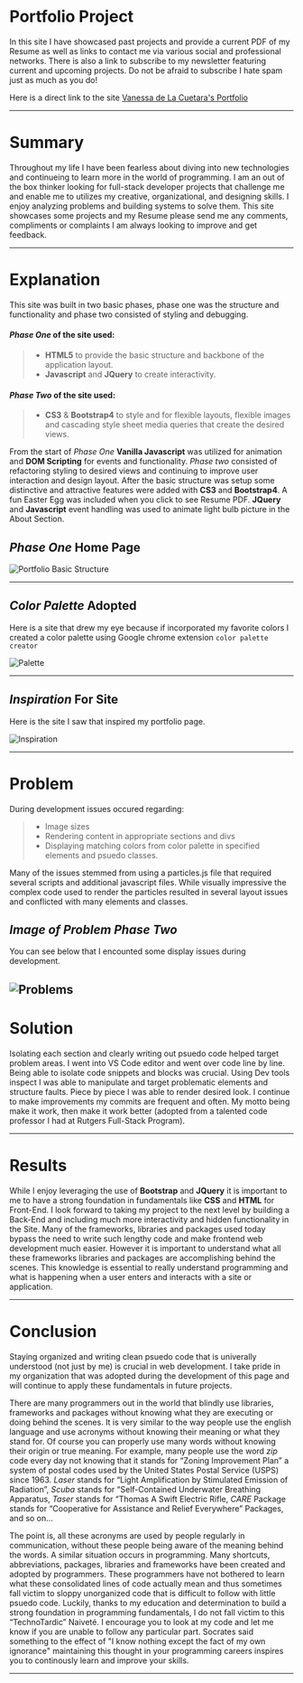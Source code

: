 # **Portfolio Project** 

 In this site I have showcased past projects and provide a current PDF of my Resume as well as links to contact me via various social and professional networks. There is also a link to subscribe to my newsletter featuring current and upcoming projects. Do not be afraid to subscribe I hate spam just as much as you do!

Here is a direct link to the site [Vanessa de La Cuetara's Portfolio](http://vdelacue.github.io/portfolio/) 

---

# **Summary**

Throughout my life I have been fearless about diving into new technologies
and continueing to learn more in the world of programming. I am an out of the box thinker looking for full-stack
developer projects that challenge me and enable me to utilizes my creative, organizational, and designing skills.
I enjoy analyzing problems and building systems to solve them. This site showcases some projects and my Resume please send me any comments, compliments or complaints I am always looking to improve and get feedback.

---

# **Explanation**

This site was built in two basic phases, phase one was the structure and functionality and phase two consisted of styling and debugging.

#### _Phase One_ of the site used:

> - **HTML5** to provide the basic structure and backbone of the application layout.
> - **Javascript** and **JQuery** to create interactivity.

#### _Phase Two_ of the site used:

> - **CS3** & **Bootstrap4** to style and for flexible layouts, flexible images and cascading style sheet media queries that create the desired views.

From the start of _Phase One_ **Vanilla Javascript** was utilized for animation and **DOM Scripting** for events and functionality. _Phase two_ consisted of refactoring styling to desired views and continuing to improve user interaction and design layout. After the basic structure was setup some distinctive and attractive features were added with **CS3** and **Bootstrap4**. A fun Easter Egg was included when you click to see Resume PDF. **JQuery** and **Javascript** event handling was used to animate light bulb picture in the About Section.


## _Phase One_ Home Page

![Portfolio Basic Structure](/assets/images/OrigPortPlain.png "Phase One Home Page of Portfolio")

---

## _Color Palette_ Adopted

Here is a site that drew my eye because if incorporated my favorite colors I created a color palette using Google chrome extension `color palette creator`

![Palette](/assets/images/colorPallette.png "Color Palette inspiration")

---

## _Inspiration_ For Site

Here is the site I saw that inspired my portfolio page.

![Inspiration](/assets/images/portInspiration.png "Inspiration for portfolio and to hunt down how to create animated particles")

---

# **Problem**

During development issues occured regarding:
> - Image sizes
> - Rendering content in appropriate sections and divs
> - Displaying matching colors from color palette in specified elements and psuedo classes.

Many of the issues stemmed from using a particles.js file that required several scripts and additional javascript files. While visually impressive the complex code used to render the particles resulted in several layout issues and conflicted with many elements and classes.

## _Image of Problem Phase Two_

You can see below that I encounted some display issues during development.

![Problems](/assets/images/portMoreProjIssue.png "Display Issue")
---

# **Solution**

Isolating each section and clearly writing out psuedo code helped target problem areas. I went into VS Code editor and went over code line by line. Being able to isolate code snippets and blocks was crucial. Using Dev tools inspect I was able to manipulate and target problematic elements and structure faults. Piece by piece I was able to render desired look. I continue to make improvements my commits are frequent and often. My motto being make it work, then make it work better (adopted from a talented code professor I had at Rutgers Full-Stack Program).

---

# **Results**

While I enjoy leveraging the use of **Bootstrap** and **JQuery** it is important to me to have a strong foundation in fundamentals like **CSS** and **HTML** for Front-End. I look forward to taking my project to the next level by building a Back-End and including much more interactivity and hidden functionality in the Site. 
Many of the frameworks, libraries and packages used today bypass the need to write such lengthy code and make frontend web development much easier. However it is important to understand what all these frameworks libraries and packages are accomplishing behind the scenes. This knowledge is essential to really understand programming and what is happening when a user enters and interacts with a site or application.

---

# **Conclusion**

Staying organized and writing clean psuedo code that is univerally understood (not just by me) is crucial in web development. I take pride in my organization that was adopted during the development of this page and will continue to apply these fundamentals in future projects.

There are many programmers out in the world that blindly use libraries, frameworks and packages without knowing what they are executing or doing behind the scenes. It is very similar to the way people use the english language and use acronyms without knowing their meaning or what they stand for. Of course you can properly use many words without knowing their origin or true meaning. For example, many people use the word _zip_ code every day not knowing that it stands for “Zoning Improvement Plan” a system of postal codes used by the United States Postal Service (USPS) since 1963. _Laser_ stands for “Light Amplification by Stimulated Emission of Radiation”, _Scuba_ stands for “Self-Contained Underwater Breathing Apparatus, _Taser_ stands for “Thomas A Swift Electric Rifle, _CARE_ Package stands for “Cooperative for Assistance and Relief Everywhere” Packages, and so on…

The point is, all these acronyms are used by people regularly in communication, without these people being aware of the meaning behind the words. A similar situation occurs in programming. Many shortcuts, abbreviations, packages, libraries and frameworks have been created and adopted by programmers. These programmers have not bothered to learn what these consolidated lines of code actually mean and thus sometimes fall victim to sloppy unorganized code that is difficult to follow with little psuedo code. Luckily, thanks to my education and determination to build a strong foundation in programming fundamentals, I do not fall victim to this “TechnoTardic” Naiveté. I encourage you to look at my code and let me know if you are unable to follow any particular part. Socrates said something to the effect of "I know nothing except the fact of my own ignorance" maintaining this thought in your programming careers inspires you to continously learn and improve your skills. 

---


